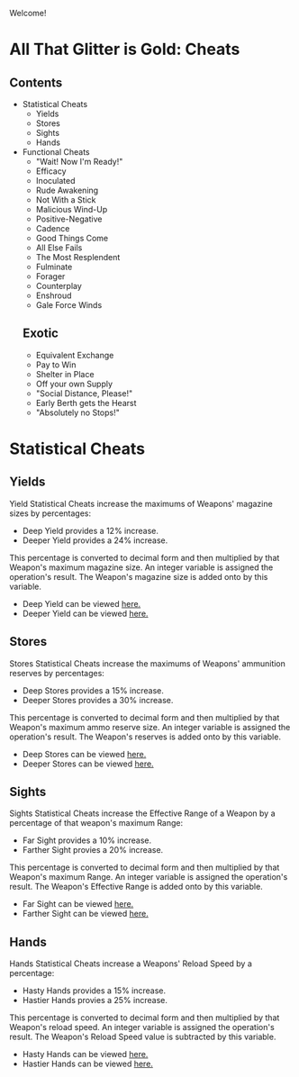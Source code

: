Welcome!

# All That Glitter is Gold: Cheats

## Contents
* Statistical Cheats
  * Yields
  * Stores
  * Sights
  * Hands
* Functional Cheats
  * "Wait! Now I'm Ready!"
  * Efficacy
  * Inoculated
  * Rude Awakening
  * Not With a Stick
  * Malicious Wind-Up
  * Positive-Negative
  * Cadence
  * Good Things Come
  * All Else Fails
  * The Most Resplendent
  * Fulminate
  * Forager
  * Counterplay
  * Enshroud
  * Gale Force Winds
  ## Exotic
  * Equivalent Exchange
  * Pay to Win
  * Shelter in Place
  * Off your own Supply
  * "Social Distance, Please!"
  * Early Berth gets the Hearst
  * "Absolutely no Stops!"
 
# Statistical Cheats
## Yields
Yield Statistical Cheats increase the maximums of Weapons' magazine sizes by percentages: 
* Deep Yield provides a 12% increase.
* Deeper Yield provides a 24% increase.

This percentage is converted to decimal form and then multiplied by that Weapon's maximum magazine size. An integer variable is assigned the operation's result. The Weapon's magazine size is added onto by this variable.

* Deep Yield can be viewed [here.](/Assets/Scripts/Weapons/Magazine%20Cheats/DeepYield.cs)
* Deeper Yield can be viewed [here.](/Assets/Scripts/Weapons/Magazine%20Cheats/DeeperYield.cs)

## Stores
Stores Statistical Cheats increase the maximums of Weapons' ammunition reserves by percentages: 
* Deep Stores provides a 15% increase.
* Deeper Stores provides a 30% increase.

This percentage is converted to decimal form and then multiplied by that Weapon's maximum ammo reserve size. An integer variable is assigned the operation's result. The Weapon's reserves is added onto by this variable.

* Deep Stores can be viewed [here.](/Assets/Scripts/Weapons/Magazine%20Cheats/DeepStores.cs)
* Deeper Stores can be viewed [here.](/Assets/Scripts/Weapons/Magazine%20Cheats/DeeperStores.cs)

## Sights
Sights Statistical Cheats increase the Effective Range of a Weapon by a percentage of that weapon's maximum Range: 
* Far Sight provides a 10% increase.
* Farther Sight provies a 20% increase.

This percentage is converted to decimal form and then multiplied by that Weapon's maximum Range. An integer variable is assigned the operation's result. The Weapon's Effective Range is added onto by this variable.

* Far Sight can be viewed [here.](/Assets/Scripts/Weapons/Range%20Cheats/FarSight.cs)
* Farther Sight can be viewed [here.](/Assets/Scripts/Weapons/Range%20Cheats/FartherSight.cs)

## Hands
Hands Statistical Cheats increase a Weapons' Reload Speed by a percentage:
* Hasty Hands provides a 15% increase.
* Hastier Hands provies a 25% increase.

This percentage is converted to decimal form and then multiplied by that Weapon's reload speed. An integer variable is assigned the operation's result. The Weapon's Reload Speed value is subtracted by this variable.

* Hasty Hands can be viewed [here.](/Assets/Scripts/Weapons/Reload%20Speed%20Cheats/HastyHands.cs)
* Hastier Hands can be viewed [here.](/Assets/Scripts/Weapons/Reload%20Speed%20Cheats/HastierHands.cs)
